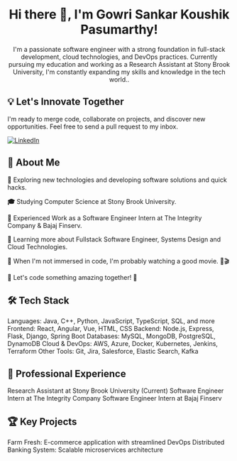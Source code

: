 <h1 align="center">Hi there 👋, I'm Gowri Sankar Koushik Pasumarthy!</h1>
<div align="center">I'm a passionate software engineer with a strong foundation in full-stack development, cloud technologies, and DevOps practices. Currently pursuing my education and working as a Research Assistant at Stony Brook University, I'm constantly expanding my skills and knowledge in the tech world..</div>

## 💡 Let's Innovate Together

I'm ready to merge code, collaborate on projects, and discover new opportunities. Feel free to send a pull request to my inbox.

[![LinkedIn](https://img.shields.io/badge/LinkedIn-%230077B5.svg?style=for-the-badge&logo=linkedin&logoColor=white)](https://www.linkedin.com/in/koushik-pasumarthy/)

## 💫 About Me

**🤔**   Exploring new technologies and developing software solutions and quick hacks.

**🎓**   Studying Computer Science at Stony Brook University.

**💼**   Experienced Work as a Software Engineer Intern at The Integrity Company  & Bajaj Finserv. 

**🌱**   Learning more about Fullstack Software Engineer, Systems Design and Cloud Technologies.

**🌟**    When I'm not immersed in code, I'm probably watching a good movie. 🍿🎬

**👥** Let's code something amazing together! 🌟

## 🛠️ Tech Stack
Languages: Java, C++, Python, JavaScript, TypeScript, SQL, and more
Frontend: React, Angular, Vue, HTML, CSS
Backend: Node.js, Express, Flask, Django, Spring Boot
Databases: MySQL, MongoDB, PostgreSQL, DynamoDB
Cloud & DevOps: AWS, Azure, Docker, Kubernetes, Jenkins, Terraform
Other Tools: Git, Jira, Salesforce, Elastic Search, Kafka

## 💼 Professional Experience
Research Assistant at Stony Brook University (Current)
Software Engineer Intern at The Integrity Company
Software Engineer Intern at Bajaj Finserv

## 🏆 Key Projects
Farm Fresh: E-commerce application with streamlined DevOps
Distributed Banking System: Scalable microservices architecture

